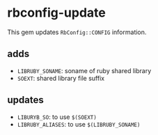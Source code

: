# rbconfig-update
This gem updates `RbConfig::CONFIG` information.


## adds
* `LIBRUBY_SONAME`:  soname of ruby shared library
* `SOEXT`:           shared library file suffix

## updates

* `LIBURYB_SO`:      to use `$(SOEXT)`
* `LIBRUBY_ALIASES`: to use `$(LIBRUBY_SONAME)`
